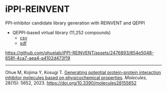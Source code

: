 # iPPI-REINVENT
PPI-inhibitor candidate library generation with REINVENT and QEPPI

* QEPPI-based virtual library (11,252 compounds)
  * [csv](https://github.com/ohuelab/iPPI-REINVENT/blob/main/Virtual_Library_iPPIREINVENT.csv)
  * [sdf](https://www.dropbox.com/s/p65myjeh8g6dbab/Virtual_Library_iPPIREINVENT.sdf?dl=1)

https://github.com/ohuelab/iPPI-REINVENT/assets/2476893/854e5048-658f-4ca7-aea4-a4102d473f19

---
Ohue M, Kojima Y, Kosugi T. [Generating potential protein-protein interaction inhibitor molecules based on physicochemical properties](https://www.mdpi.com/1420-3049/28/15/5652/htm). *Molecules*, 28(15): 5652, 2023. https://doi.org/10.3390/molecules28155652
